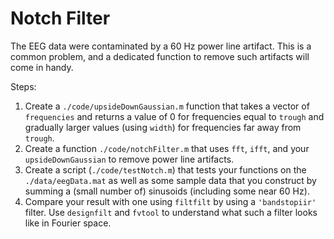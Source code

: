 # Notch Filter

The EEG data were contaminated by a 60 Hz power line artifact. 
This is a common problem, and a dedicated function to remove such artifacts will come in handy.

Steps: 

1. Create a `./code/upsideDownGaussian.m` function that takes a vector of `frequencies`  and returns a value of 0 for frequencies equal to `trough` and gradually larger values (using `width`) for frequencies far away from `trough`.
1. Create a function `./code/notchFilter.m` that uses `fft`, `ifft`, and your `upsideDownGaussian` to remove power line artifacts.
1. Create a script (`./code/testNotch.m`) that tests your functions on the `./data/eegData.mat` as well as some sample data that you construct by summing a (small number of) sinusoids (including some near 60 Hz).
1. Compare your result with one using `filtfilt` by using a `'bandstopiir'` filter. Use `designfilt` and `fvtool` to understand what such a filter looks like in Fourier space.

